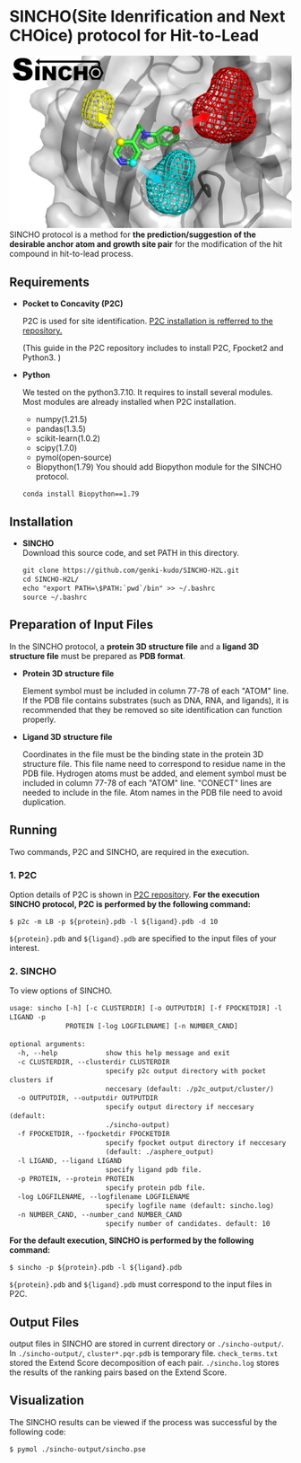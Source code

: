 # SINCHO(Site Idenrification and Next CHOice) protocol for Hit-to-Lead
![図1](https://github.com/genki-kudo/SINCHO-H2L/blob/main/sincho_graphics.png)
SINCHO protocol is a method for **the prediction/suggestion of the desirable anchor atom and growth site pair** for the modification of the hit compound in hit-to-lead process.

## Requirements
* **Pocket to Concavity (P2C)**

  P2C is used for site identification.
  [P2C installation is refferred to the repository.](https://github.com/genki-kudo/Pocket-to-Concavity)
  
  (This guide in the P2C repository includes to install P2C, Fpocket2 and Python3. )

* **Python**

  We tested on the python3.7.10.
  It requires to install several modules. Most modules are already installed when P2C installation.
  * numpy(1.21.5)
  * pandas(1.3.5)
  * scikit-learn(1.0.2)
  * scipy(1.7.0)
  * pymol(open-source)
  * Biopython(1.79)
  You should add Biopython module for the SINCHO protocol.
  ```
  conda install Biopython==1.79
  ```


## Installation
* **SINCHO**  
  Download this source code, and set PATH in this directory.  
  ```
  git clone https://github.com/genki-kudo/SINCHO-H2L.git
  cd SINCHO-H2L/
  echo "export PATH=\$PATH:`pwd`/bin" >> ~/.bashrc
  source ~/.bashrc
  ```

## Preparation of Input Files

In the SINCHO protocol, a **protein 3D structure file** and a **ligand 3D structure file** must be prepared as **PDB format**.

* **Protein 3D structure file**

  Element symbol must be included in column 77-78 of each "ATOM" line.
  If the PDB file contains substrates (such as DNA, RNA, and ligands), it is recommended that they be removed so site identification can function properly.
* **Ligand 3D structure file**
  
  Coordinates in the file must be the binding state in the protein 3D structure file. This file name need to correspond to residue name in the PDB file.
  Hydrogen atoms must be added, and element symbol must be included in column 77-78 of each "ATOM" line. "CONECT" lines are needed to include in the file.
  Atom names in the PDB file need to avoid duplication. 

## Running
Two commands, P2C and SINCHO, are required in the execution.

### 1. P2C 
Option details of P2C is shown in [P2C repository](https://github.com/genki-kudo/Pocket-to-Concavity).
**For the execution SINCHO protocol, P2C is performed by the following command:**
```
$ p2c -m LB -p ${protein}.pdb -l ${ligand}.pdb -d 10
```
```${protein}.pdb``` and ```${ligand}.pdb``` are specified to the input files of your interest.

### 2. SINCHO 
To view options of SINCHO.
```
usage: sincho [-h] [-c CLUSTERDIR] [-o OUTPUTDIR] [-f FPOCKETDIR] -l LIGAND -p
              PROTEIN [-log LOGFILENAME] [-n NUMBER_CAND]

optional arguments:
  -h, --help            show this help message and exit
  -c CLUSTERDIR, --clusterdir CLUSTERDIR
                        specify p2c output directory with pocket clusters if
                        neccesary (default: ./p2c_output/cluster/)
  -o OUTPUTDIR, --outputdir OUTPUTDIR
                        specify output directory if neccesary (default:
                        ./sincho-output)
  -f FPOCKETDIR, --fpocketdir FPOCKETDIR
                        specify fpocket output directory if neccesary
                        (default: ./asphere_output)
  -l LIGAND, --ligand LIGAND
                        specify ligand pdb file.
  -p PROTEIN, --protein PROTEIN
                        specify protein pdb file.
  -log LOGFILENAME, --logfilename LOGFILENAME
                        specify logfile name (default: sincho.log)
  -n NUMBER_CAND, --number_cand NUMBER_CAND
                        specify number of candidates. default: 10
```
**For the default execution, SINCHO is performed by the following command:**
```
$ sincho -p ${protein}.pdb -l ${ligand}.pdb
```
```${protein}.pdb``` and ```${ligand}.pdb``` must correspond to the input files in P2C.

## Output Files
output files in SINCHO are stored in current directory or ```./sincho-output/```.
In ```./sincho-output/```, ```cluster*.pqr.pdb``` is temporary file. ```check_terms.txt``` stored the Extend Score decomposition of each pair.
```./sincho.log``` stores the results of the ranking pairs based on the Extend Score.

## Visualization
The SINCHO results can be viewed if the process was successful by the following code:
```
$ pymol ./sincho-output/sincho.pse
```

